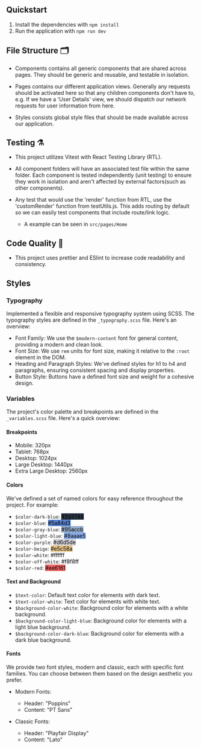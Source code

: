 ## Quickstart

1. Install the dependencies with `npm install`
2. Run the application with `npm run dev`

## File Structure 🗂️

- Components contains all generic components that are shared across pages. They should be generic and reusable, and testable in isolation.

- Pages contains our different application views. Generally any requests should be activated here so that any children components don't have to, e.g. If we have a 'User Details' view, we should dispatch our network requests for user information from here.

- Styles consists global style files that should be made available across our application.

## Testing ⚗️

- This project utilizes Vitest with React Testing Library (RTL).

- All component folders will have an associated test file within the same folder. Each component is tested independently (unit testing) to ensure they work in isolation and aren't affected by external factors(such as other components).

- Any test that would use the 'render' function from RTL, use the 'customRender' function from testUtils.js. This adds routing by default so we can easily test components that include route/link logic.
  - A example can be seen in `src/pages/Home`

## Code Quality 🌟

- This project uses prettier and ESlint to increase code readability and consistency.

## Styles

### Typography

Implemented a flexible and responsive typography system using SCSS. The typography styles are defined in the `_typography.scss` file. Here's an overview:

- Font Family: We use the `$modern-content` font for general content, providing a modern and clean look.
- Font Size: We use `rem` units for font size, making it relative to the `:root` element in the DOM.
- Heading and Paragraph Styles: We've defined styles for h1 to h4 and paragraphs, ensuring consistent spacing and display properties.
- Button Style: Buttons have a defined font size and weight for a cohesive design.

### Variables

The project's color palette and breakpoints are defined in the `_variables.scss` file. Here's a quick overview:

#### Breakpoints

- Mobile: 320px
- Tablet: 768px
- Desktop: 1024px
- Large Desktop: 1440px
- Extra Large Desktop: 2560px

#### Colors

We've defined a set of named colors for easy reference throughout the project. For example:

- `$color-dark-blue`: <span style="background-color:#2d3748; color:black">#2d3748</span>
- `$color-blue`: <span style="background-color:#5a84d3; color:black">#5a84d3</span>
- `$color-gray-blue`: <span style="background-color:#95accb; color:black">#95accb</span>
- `$color-light-blue`: <span style="background-color:#8aaae5; color:black">#8aaae5</span>
- `$color-purple`: <span style="background-color:#d6d5de; color:black">#d6d5de</span>
- `$color-beige`: <span style="background-color:#e5c58a; color:black">#e5c58a</span>
- `$color-white`: <span style="background-color:#ffffff; color:black">#ffffff</span>
- `$color-off-white`: <span style="background-color:#f8f8ff; color:black">#f8f8ff</span>
- `$color-red`: <span style="background-color:#ee6161; color:black">#ee6161</span>

#### Text and Background

- `$text-color`: Default text color for elements with dark text.
- `$text-color-white`: Text color for elements with white text.
- `$background-color-white`: Background color for elements with a white background.
- `$background-color-light-blue`: Background color for elements with a light blue background.
- `$background-color-dark-blue`: Background color for elements with a dark blue background.

#### Fonts

We provide two font styles, modern and classic, each with specific font families. You can choose between them based on the design aesthetic you prefer.

- Modern Fonts:

  - Header: "Poppins"
  - Content: "PT Sans"

- Classic Fonts:
  - Header: "Playfair Display"
  - Content: "Lato"
